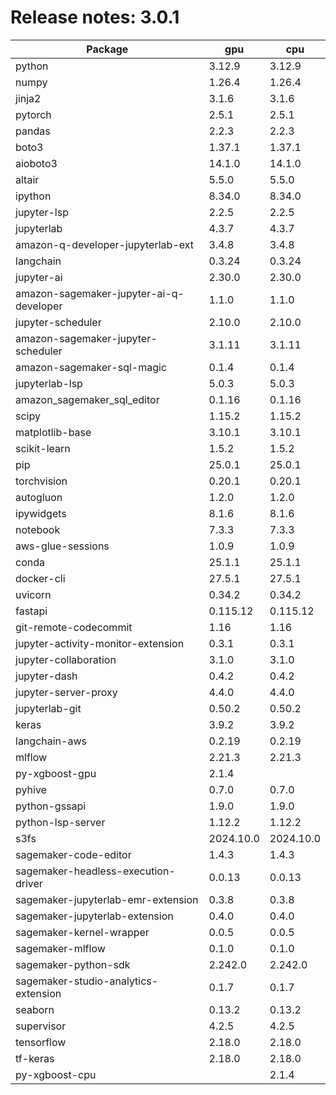 # Release notes: 3.0.1

Package | gpu| cpu
---|---|---
python|3.12.9|3.12.9
numpy|1.26.4|1.26.4
jinja2|3.1.6|3.1.6
pytorch|2.5.1|2.5.1
pandas|2.2.3|2.2.3
boto3|1.37.1|1.37.1
aioboto3|14.1.0|14.1.0
altair|5.5.0|5.5.0
ipython|8.34.0|8.34.0
jupyter-lsp|2.2.5|2.2.5
jupyterlab|4.3.7|4.3.7
amazon-q-developer-jupyterlab-ext|3.4.8|3.4.8
langchain|0.3.24|0.3.24
jupyter-ai|2.30.0|2.30.0
amazon-sagemaker-jupyter-ai-q-developer|1.1.0|1.1.0
jupyter-scheduler|2.10.0|2.10.0
amazon-sagemaker-jupyter-scheduler|3.1.11|3.1.11
amazon-sagemaker-sql-magic|0.1.4|0.1.4
jupyterlab-lsp|5.0.3|5.0.3
amazon_sagemaker_sql_editor|0.1.16|0.1.16
scipy|1.15.2|1.15.2
matplotlib-base|3.10.1|3.10.1
scikit-learn|1.5.2|1.5.2
pip|25.0.1|25.0.1
torchvision|0.20.1|0.20.1
autogluon|1.2.0|1.2.0
ipywidgets|8.1.6|8.1.6
notebook|7.3.3|7.3.3
aws-glue-sessions|1.0.9|1.0.9
conda|25.1.1|25.1.1
docker-cli|27.5.1|27.5.1
uvicorn|0.34.2|0.34.2
fastapi|0.115.12|0.115.12
git-remote-codecommit|1.16|1.16
jupyter-activity-monitor-extension|0.3.1|0.3.1
jupyter-collaboration|3.1.0|3.1.0
jupyter-dash|0.4.2|0.4.2
jupyter-server-proxy|4.4.0|4.4.0
jupyterlab-git|0.50.2|0.50.2
keras|3.9.2|3.9.2
langchain-aws|0.2.19|0.2.19
mlflow|2.21.3|2.21.3
py-xgboost-gpu|2.1.4| 
pyhive|0.7.0|0.7.0
python-gssapi|1.9.0|1.9.0
python-lsp-server|1.12.2|1.12.2
s3fs|2024.10.0|2024.10.0
sagemaker-code-editor|1.4.3|1.4.3
sagemaker-headless-execution-driver|0.0.13|0.0.13
sagemaker-jupyterlab-emr-extension|0.3.8|0.3.8
sagemaker-jupyterlab-extension|0.4.0|0.4.0
sagemaker-kernel-wrapper|0.0.5|0.0.5
sagemaker-mlflow|0.1.0|0.1.0
sagemaker-python-sdk|2.242.0|2.242.0
sagemaker-studio-analytics-extension|0.1.7|0.1.7
seaborn|0.13.2|0.13.2
supervisor|4.2.5|4.2.5
tensorflow|2.18.0|2.18.0
tf-keras|2.18.0|2.18.0
py-xgboost-cpu| |2.1.4
